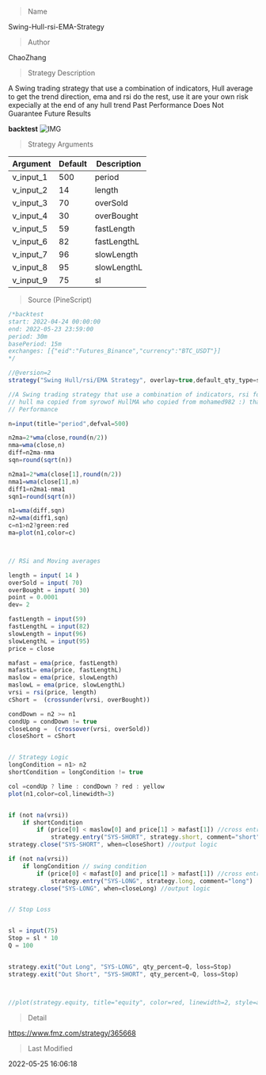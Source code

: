 
> Name

Swing-Hull-rsi-EMA-Strategy

> Author

ChaoZhang

> Strategy Description

A Swing trading strategy that use a combination of indicators, Hull average to get the trend direction, ema and rsi do the rest, use it are your own risk expecially at the end of any hull trend
Past Performance Does Not Guarantee Future Results

**backtest**
 ![IMG](https://www.fmz.com/upload/asset/ab1fe0ba981e4b4a64.png) 

> Strategy Arguments



|Argument|Default|Description|
|----|----|----|
|v_input_1|500|period|
|v_input_2|14|length|
|v_input_3|70|overSold|
|v_input_4|30|overBought|
|v_input_5|59|fastLength|
|v_input_6|82|fastLengthL|
|v_input_7|96|slowLength|
|v_input_8|95|slowLengthL|
|v_input_9|75|sl|


> Source (PineScript)

``` javascript
/*backtest
start: 2022-04-24 00:00:00
end: 2022-05-23 23:59:00
period: 30m
basePeriod: 15m
exchanges: [{"eid":"Futures_Binance","currency":"BTC_USDT"}]
*/

//@version=2
strategy("Swing Hull/rsi/EMA Strategy", overlay=true,default_qty_type=strategy.cash,default_qty_value=10000,scale=true,initial_capital=10000,currency=currency.USD)

//A Swing trading strategy that use a combination of indicators, rsi for target, hull for overall direction enad ema for entering the martket.
// hull ma copied from syrowof HullMA who copied from mohamed982 :) thanks both
// Performance 

n=input(title="period",defval=500)

n2ma=2*wma(close,round(n/2))
nma=wma(close,n)
diff=n2ma-nma
sqn=round(sqrt(n))

n2ma1=2*wma(close[1],round(n/2))
nma1=wma(close[1],n)
diff1=n2ma1-nma1
sqn1=round(sqrt(n))

n1=wma(diff,sqn)
n2=wma(diff1,sqn)
c=n1>n2?green:red
ma=plot(n1,color=c)



// RSi and Moving averages

length = input( 14 )
overSold = input( 70)
overBought = input( 30)
point = 0.0001
dev= 2

fastLength = input(59)
fastLengthL = input(82)
slowLength = input(96)
slowLengthL = input(95)
price = close

mafast = ema(price, fastLength)
mafastL= ema(price, fastLengthL)
maslow = ema(price, slowLength)
maslowL = ema(price, slowLengthL)
vrsi = rsi(price, length)
cShort =  (crossunder(vrsi, overBought))

condDown = n2 >= n1
condUp = condDown != true
closeLong =  (crossover(vrsi, overSold))
closeShort = cShort 


// Strategy Logic
longCondition = n1> n2
shortCondition = longCondition != true

col =condUp ? lime : condDown ? red : yellow
plot(n1,color=col,linewidth=3)


if (not na(vrsi))
    if shortCondition    
        if (price[0] < maslow[0] and price[1] > mafast[1]) //cross entry
            strategy.entry("SYS-SHORT", strategy.short, comment="short")
strategy.close("SYS-SHORT", when=closeShort) //output logic

if (not na(vrsi))
    if longCondition // swing condition          
        if (price[0] < mafast[0] and price[1] > mafast[1]) //cross entry
            strategy.entry("SYS-LONG", strategy.long, comment="long")
strategy.close("SYS-LONG", when=closeLong) //output logic


// Stop Loss 


sl = input(75)
Stop = sl * 10
Q = 100


strategy.exit("Out Long", "SYS-LONG", qty_percent=Q, loss=Stop)
strategy.exit("Out Short", "SYS-SHORT", qty_percent=Q, loss=Stop)



//plot(strategy.equity, title="equity", color=red, linewidth=2, style=areabr)
```

> Detail

https://www.fmz.com/strategy/365668

> Last Modified

2022-05-25 16:06:18
